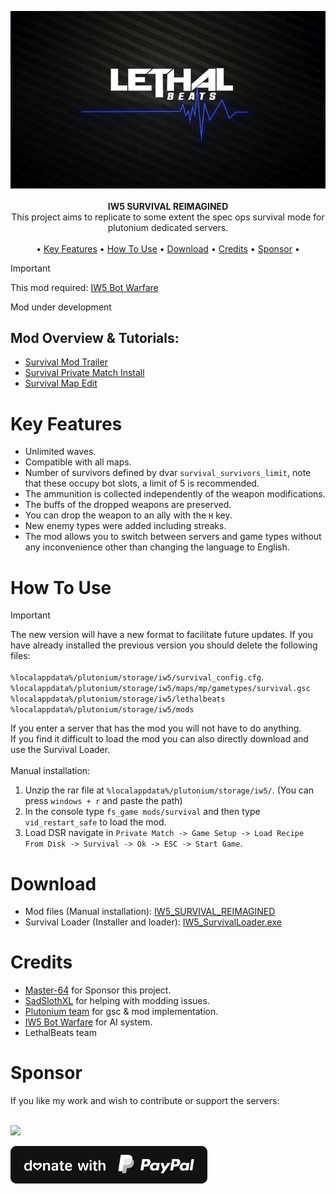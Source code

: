 <p align="center">
  <img src="https://github.com/LastDemon99/LastDemon99/blob/main/Data/lb_logo.jpg">  
  <br><br>
  <b>IW5 SURVIVAL REIMAGINED</b><br>
  <a>This project aims to replicate to some extent the spec ops survival mode for plutonium dedicated servers.</a> 
  <br><br>
    • <a href="#key-features">Key Features</a> •  
  <a href="#how-to-use">How To Use</a> •
  <a href="#download">Download</a> •
  <a href="#credits">Credits</a> •
  <a href="#sponsor">Sponsor</a> •
</p>

> [!IMPORTANT]
>
> This mod required: [IW5 Bot Warfare](https://github.com/ineedbots/piw5_bot_warfare)
> 
> Mod under development
> 

## **Mod Overview & Tutorials:**
- [Survival Mod Trailer](https://www.youtube.com/watch?v=dLZ6dSQqObk)
- [Survival Private Match Install](https://youtu.be/6RxgkRCW0f4)
- [Survival Map Edit](https://youtu.be/VmC0uUfFp_c)


# <a name="key-features"></a>Key Features
- Unlimited waves.
- Compatible with all maps.
- Number of survivors defined by dvar `survival_survivors_limit`, note that these occupy bot slots, a limit of 5 is recommended.
- The ammunition is collected independently of the weapon modifications.
- The buffs of the dropped weapons are preserved.
- You can drop the weapon to an ally with the `H` key.
- New enemy types were added including streaks.
- The mod allows you to switch between servers and game types without any inconvenience other than changing the language to English.

# <a name="how-to-use"></a>How To Use
> [!IMPORTANT]
> 
> The new version will have a new format to facilitate future updates.
> If you have already installed the previous version you should delete the following files:<br><br>
> `%localappdata%/plutonium/storage/iw5/survival_config.cfg`.<br>
> `%localappdata%/plutonium/storage/iw5/maps/mp/gametypes/survival.gsc`<br>
> `%localappdata%/plutonium/storage/iw5/lethalbeats`<br>
> `%localappdata%/plutonium/storage/iw5/mods`
>

If you enter a server that has the mod you will not have to do anything.<br>
If you find it difficult to load the mod you can also directly download and use the Survival Loader.<br><br>
Manual installation:
1. Unzip the rar file at `%localappdata%/plutonium/storage/iw5/`. (You can press `windows + r` and paste the path)
2. In the console type `fs_game mods/survival` and then type `vid_restart_safe` to load the mod.
3. Load DSR navigate in `Private Match -> Game Setup -> Load Recipe From Disk -> Survival -> Ok -> ESC -> Start Game`.

# <a name="download"></a>Download
- Mod files (Manual installation): [IW5_SURVIVAL_REIMAGINED](https://github.com/LastDemon99/IW5-Survival-Reimagined/releases/download/iw5-mp-survival-v3.0/IW5-Survival-Reimagined.rar)
- Survival Loader (Installer and loader): [IW5_SurvivalLoader.exe](https://github.com/LethalBeats/IW5-Survival-Loader/releases/download/iw5-survival-loader-v1.0/IW5_SurvivalLoader.exe)

# <a name="credits"></a>Credits
- [Master-64](https://github.com/Master-64) for Sponsor this project.
- [SadSlothXL](https://github.com/SadSlothXL) for helping with modding issues.
- [Plutonium team](https://github.com/plutoniummod) for gsc & mod implementation.
- [IW5 Bot Warfare](https://github.com/ineedbots/piw5_bot_warfare) for AI system.
- LethalBeats team
  
# <a name="sponsor"></a>Sponsor
If you like my work and wish to contribute or support the servers:<br><br/>

<a href="https://ko-fi.com/lethalbeats"><img src="https://ko-fi.com/img/githubbutton_sm.svg" height="60"></a>

<a href="https://www.paypal.com/paypalme/lastdemon99/"><img src="https://github.com/LastDemon99/LastDemon99/blob/main/Data/paypal_dark.svg" height="60"></a>
